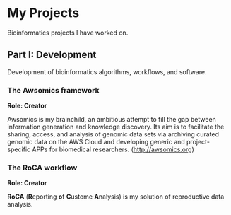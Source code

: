 # My Projects

Bioinformatics projects I have worked on.


## Part I: Development

Development of bioinformatics algorithms, workflows, and software.

### The Awsomics framework

**Role: Creator**

Awsomics is my brainchild, an ambitious attempt to fill the gap between information generation and knowledge discovery. Its aim is to facilitate the sharing, access, and analysis of genomic data sets via archiving curated genomic data on the AWS Cloud and developing generic and project-specific APPs for biomedical researchers. (http://awsomics.org)

### The RoCA workflow

**Role: Creator**

**RoCA** (**R**eporting **o**f **C**ustome **A**nalysis) is my solution of reproductive data analysis. 
